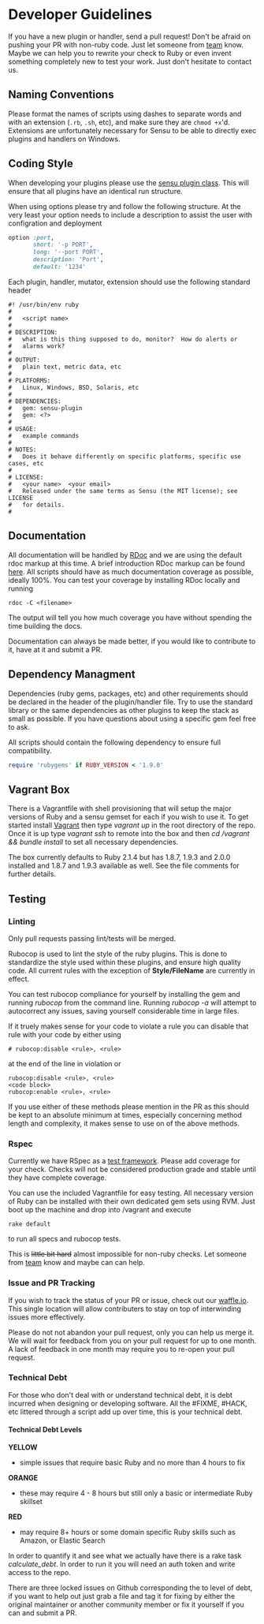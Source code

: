 # Developer Guidelines

If you have a new plugin or handler, send a pull request! Don't be afraid on pushing your PR with non-ruby code. Just let someone from [team](https://github.com/sensu?tab=members) know. Maybe we can help you to rewrite your check to Ruby or even invent something completely new to test your work. Just don't hesitate to contact us.
 
## Naming Conventions

Please format the names of scripts using dashes to separate words and with an
extension (`.rb`, `.sh`, etc), and make sure they are `chmod +x`'d.
Extensions are unfortunately necessary for Sensu to be able to directly
exec plugins and handlers on Windows.

## Coding Style

When developing your plugins please use the [sensu plugin class](https://github.com/sensu/sensu-plugin).  This will ensure that all plugins have an identical run structure.

When using options please try and follow the following structure.  At the very least your option needs to include a description to assist the user with configration and deployment
```ruby
option :port,
       short: '-p PORT',
       long: '--port PORT',
       description: 'Port',
       default: '1234'
```

Each plugin, handler, mutator, extension should use the following standard header

````
#! /usr/bin/env ruby
#
#   <script name>
#
# DESCRIPTION:
#   what is this thing supposed to do, monitor?  How do alerts or
#   alarms work?
#
# OUTPUT:
#   plain text, metric data, etc
#
# PLATFORMS:
#   Linux, Windows, BSD, Solaris, etc
#
# DEPENDENCIES:
#   gem: sensu-plugin
#   gem: <?>
#
# USAGE:
#   example commands
#
# NOTES:
#   Does it behave differently on specific platforms, specific use cases, etc
#
# LICENSE:
#   <your name>  <your email>
#   Released under the same terms as Sensu (the MIT license); see LICENSE
#   for details.
#
````

## Documentation

All documentation will be handled by [RDoc](https://github.com/rdoc/rdoc) and we are using the default rdoc markup at this time. A brief introduction RDoc markup can be found [here](http://docs.seattlerb.org/rdoc/RDoc/Markup.html). All scripts should have as much documentation coverage as possible, ideally 100%.  You can test your coverage by installing RDoc locally and running

```shell
rdoc -C <filename>
```

The output will tell you how much coverage you have without spending the time building the docs.  

Documentation can always be made better, if you would like to contribute to it, have at it and submit a PR.

## Dependency Managment

Dependencies (ruby gems, packages, etc) and other requirements should
be declared in the header of the plugin/handler file.  Try to use the standard library or the same dependencies as other plugins to keep the stack as small as possible.  If you have questions about using a specific gem feel free to ask.

All scripts should contain the following dependency to ensure full compatibility.


```ruby
require 'rubygems' if RUBY_VERSION < '1.9.0'
```

## Vagrant Box

There is a Vagrantfile with shell provisioning that will setup the major versions of Ruby and a sensu gemset for each if you wish to use it.  To get started install [Vagrant](https://www.vagrantup.com/) then type *vagrant up* in the root directory of the repo.  Once it is up type *vagrant ssh* to remote into the box and then *cd /vagrant && bundle install* to set all necessary dependencies.

The box currently defaults to Ruby 2.1.4 but has 1.8.7, 1.9.3 and 2.0.0 installed and 1.8.7 and 1.9.3 available as well.  See the file comments for further details.

## Testing

### Linting
Only pull requests passing lint/tests will be merged.

Rubocop is used to lint the style of the ruby plugins. This is done
to standardize the style used within these plugins, and ensure high
quality code.  All current rules with the exception of <b>Style/FileName</b> are currently in effect.

You can test rubocop compliance for yourself by installing the gem and running <i>rubocop</i> from the command line.
Running <i>rubocop -a</i> will attempt to autocorrect any issues, saving yourself considerable time in large files.

If it truely makes sense for your code to violate a rule you can disable that rule with your code by either using

    # rubocop:disable <rule>, <rule>


at the end of the line in violation or

    rubocop:disable <rule>, <rule>
    <code block>
    rubocop:enable <rule>, <rule>

If you use either of these methods please mention in the PR as this should be kept to an absolute minimum at times, especially concerning method length and complexity, it makes sense to use on of the above methods.

### Rspec

Currently we have RSpec as a [test framework](https://github.com/sensu/sensu-plugin-spec). Please add coverage for your check.  Checks will not be considered production grade and stable until they have complete coverage.

You can use the included Vagrantfile for easy testing.  All necessary version of Ruby can be installed with their own dedicated gem sets using RVM.  Just boot up the machine and drop into /vagrant and execute

    rake default
 
to run all specs and rubocop tests.
   
This is ~~little bit hard~~ almost impossible for non-ruby checks. Let someone from [team](https://github.com/sensu?tab=members) know and maybe can can help.

### Issue and PR Tracking

If you wish to track the status of your PR or issue, check out our [waffle.io](https://waffle.io/sensu/sensu-community-plugins).  This single location will allow contributers to stay on top of interwinding issues more effectively.

Please do not not abandon your pull request, only you can help us merge
it. We will wait for feedback from you on your pull request for up to
one month. A lack of feedback in one month may require you to re-open
your pull request.  

### Technical Debt

For those who don't deal with or understand technical debt, it is debt incurred when designing or developing software.  All the #FIXME, #HACK, etc littered through a script add up over time, this is your technical debt.

#### Technical Debt Levels

**YELLOW**

* simple issues that require basic Ruby and no more than 4 hours to fix

**ORANGE**

* these may require 4 - 8 hours but still only a basic or intermediate Ruby skillset

**RED**

* may require 8+ hours or some domain specific Ruby skills such as Amazon, or Elastic Search

In order to quantify it and see what we actually have there is a rake task *calculate_debt*.  In order to run it you will need an auth token and write access to the repo.

There are three locked issues on Github corresponding the to level of debt, if you want to help out just grab a file and tag it for fixing by either the original maintainer or another community member or fix it yourself if you can and submit a PR.
